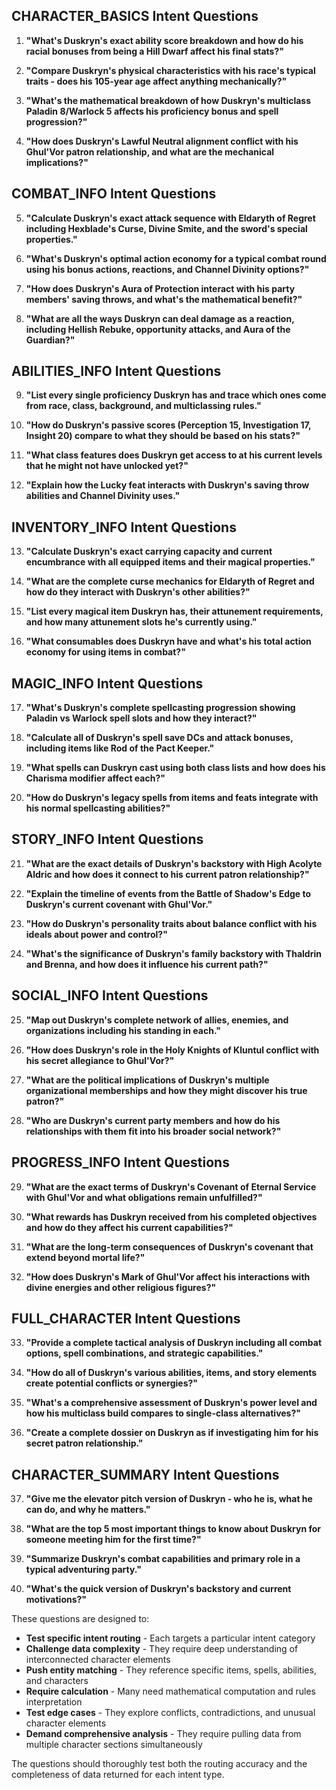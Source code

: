 ## **CHARACTER_BASICS** Intent Questions

1. **"What's Duskryn's exact ability score breakdown and how do his racial bonuses from being a Hill Dwarf affect his final stats?"**

2. **"Compare Duskryn's physical characteristics with his race's typical traits - does his 105-year age affect anything mechanically?"**

3. **"What's the mathematical breakdown of how Duskryn's multiclass Paladin 8/Warlock 5 affects his proficiency bonus and spell progression?"**

4. **"How does Duskryn's Lawful Neutral alignment conflict with his Ghul'Vor patron relationship, and what are the mechanical implications?"**

## **COMBAT_INFO** Intent Questions

5. **"Calculate Duskryn's exact attack sequence with Eldaryth of Regret including Hexblade's Curse, Divine Smite, and the sword's special properties."**

6. **"What's Duskryn's optimal action economy for a typical combat round using his bonus actions, reactions, and Channel Divinity options?"**

7. **"How does Duskryn's Aura of Protection interact with his party members' saving throws, and what's the mathematical benefit?"**

8. **"What are all the ways Duskryn can deal damage as a reaction, including Hellish Rebuke, opportunity attacks, and Aura of the Guardian?"**

## **ABILITIES_INFO** Intent Questions

9. **"List every single proficiency Duskryn has and trace which ones come from race, class, background, and multiclassing rules."**

10. **"How do Duskryn's passive scores (Perception 15, Investigation 17, Insight 20) compare to what they should be based on his stats?"**

11. **"What class features does Duskryn get access to at his current levels that he might not have unlocked yet?"**

12. **"Explain how the Lucky feat interacts with Duskryn's saving throw abilities and Channel Divinity uses."**

## **INVENTORY_INFO** Intent Questions

13. **"Calculate Duskryn's exact carrying capacity and current encumbrance with all equipped items and their magical properties."**

14. **"What are the complete curse mechanics for Eldaryth of Regret and how do they interact with Duskryn's other abilities?"**

15. **"List every magical item Duskryn has, their attunement requirements, and how many attunement slots he's currently using."**

16. **"What consumables does Duskryn have and what's his total action economy for using items in combat?"**

## **MAGIC_INFO** Intent Questions

17. **"What's Duskryn's complete spellcasting progression showing Paladin vs Warlock spell slots and how they interact?"**

18. **"Calculate all of Duskryn's spell save DCs and attack bonuses, including items like Rod of the Pact Keeper."**

19. **"What spells can Duskryn cast using both class lists and how does his Charisma modifier affect each?"**

20. **"How do Duskryn's legacy spells from items and feats integrate with his normal spellcasting abilities?"**

## **STORY_INFO** Intent Questions

21. **"What are the exact details of Duskryn's backstory with High Acolyte Aldric and how does it connect to his current patron relationship?"**

22. **"Explain the timeline of events from the Battle of Shadow's Edge to Duskryn's current covenant with Ghul'Vor."**

23. **"How do Duskryn's personality traits about balance conflict with his ideals about power and control?"**

24. **"What's the significance of Duskryn's family backstory with Thaldrin and Brenna, and how does it influence his current path?"**

## **SOCIAL_INFO** Intent Questions

25. **"Map out Duskryn's complete network of allies, enemies, and organizations including his standing in each."**

26. **"How does Duskryn's role in the Holy Knights of Kluntul conflict with his secret allegiance to Ghul'Vor?"**

27. **"What are the political implications of Duskryn's multiple organizational memberships and how they might discover his true patron?"**

28. **"Who are Duskryn's current party members and how do his relationships with them fit into his broader social network?"**

## **PROGRESS_INFO** Intent Questions

29. **"What are the exact terms of Duskryn's Covenant of Eternal Service with Ghul'Vor and what obligations remain unfulfilled?"**

30. **"What rewards has Duskryn received from his completed objectives and how do they affect his current capabilities?"**

31. **"What are the long-term consequences of Duskryn's covenant that extend beyond mortal life?"**

32. **"How does Duskryn's Mark of Ghul'Vor affect his interactions with divine energies and other religious figures?"**

## **FULL_CHARACTER** Intent Questions

33. **"Provide a complete tactical analysis of Duskryn including all combat options, spell combinations, and strategic capabilities."**

34. **"How do all of Duskryn's various abilities, items, and story elements create potential conflicts or synergies?"**

35. **"What's a comprehensive assessment of Duskryn's power level and how his multiclass build compares to single-class alternatives?"**

36. **"Create a complete dossier on Duskryn as if investigating him for his secret patron relationship."**

## **CHARACTER_SUMMARY** Intent Questions

37. **"Give me the elevator pitch version of Duskryn - who he is, what he can do, and why he matters."**

38. **"What are the top 5 most important things to know about Duskryn for someone meeting him for the first time?"**

39. **"Summarize Duskryn's combat capabilities and primary role in a typical adventuring party."**

40. **"What's the quick version of Duskryn's backstory and current motivations?"**

These questions are designed to:
- **Test specific intent routing** - Each targets a particular intent category
- **Challenge data complexity** - They require deep understanding of interconnected character elements
- **Push entity matching** - They reference specific items, spells, abilities, and characters
- **Require calculation** - Many need mathematical computation and rules interpretation
- **Test edge cases** - They explore conflicts, contradictions, and unusual character elements
- **Demand comprehensive analysis** - They require pulling data from multiple character sections simultaneously

The questions should thoroughly test both the routing accuracy and the completeness of data returned for each intent type.